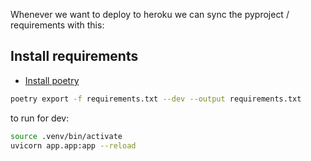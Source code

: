 Whenever we want to deploy to heroku we can sync the pyproject / requirements with this: 

## Install requirements
- [Install poetry](https://python-poetry.org/docs/)
```bash
poetry export -f requirements.txt --dev --output requirements.txt
```

to run for dev: 
```bash
source .venv/bin/activate
uvicorn app.app:app --reload
```






